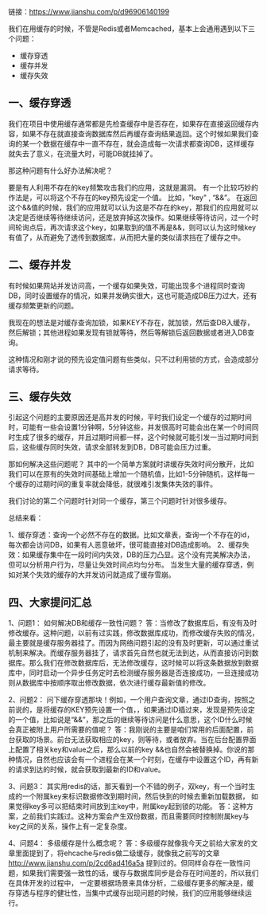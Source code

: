 链接：https://www.jianshu.com/p/d96906140199

我们在用缓存的时候，不管是Redis或者Memcached，基本上会通用遇到以下三个问题：

- 缓存穿透
- 缓存并发
- 缓存失效

## 一、缓存穿透
我们在项目中使用缓存通常都是先检查缓存中是否存在，如果存在直接返回缓存内容，如果不存在就直接查询数据库然后再缓存查询结果返回。这个时候如果我们查询的某一个数据在缓存中一直不存在，就会造成每一次请求都查询DB，这样缓存就失去了意义，在流量大时，可能DB就挂掉了。

那这种问题有什么好办法解决呢？

要是有人利用不存在的key频繁攻击我们的应用，这就是漏洞。
有一个比较巧妙的作法是，可以将这个不存在的key预先设定一个值。
比如，"key" , “&&”。
在返回这个&&值的时候，我们的应用就可以认为这是不存在的key，那我们的应用就可以决定是否继续等待继续访问，还是放弃掉这次操作。如果继续等待访问，过一个时间轮询点后，再次请求这个key，如果取到的值不再是&&，则可以认为这时候key有值了，从而避免了透传到数据库，从而把大量的类似请求挡在了缓存之中。

## 二、缓存并发

有时候如果网站并发访问高，一个缓存如果失效，可能出现多个进程同时查询DB，同时设置缓存的情况，如果并发确实很大，这也可能造成DB压力过大，还有缓存频繁更新的问题。

我现在的想法是对缓存查询加锁，如果KEY不存在，就加锁，然后查DB入缓存，然后解锁；其他进程如果发现有锁就等待，然后等解锁后返回数据或者进入DB查询。

这种情况和刚才说的预先设定值问题有些类似，只不过利用锁的方式，会造成部分请求等待。

## 三、缓存失效

引起这个问题的主要原因还是高并发的时候，平时我们设定一个缓存的过期时间时，可能有一些会设置1分钟啊，5分钟这些，并发很高时可能会出在某一个时间同时生成了很多的缓存，并且过期时间都一样，这个时候就可能引发一当过期时间到后，这些缓存同时失效，请求全部转发到DB，DB可能会压力过重。

那如何解决这些问题呢？
其中的一个简单方案就时讲缓存失效时间分散开，比如我们可以在原有的失效时间基础上增加一个随机值，比如1-5分钟随机，这样每一个缓存的过期时间的重复率就会降低，就很难引发集体失效的事件。

我们讨论的第二个问题时针对同一个缓存，第三个问题时针对很多缓存。

总结来看：

1、缓存穿透：查询一个必然不存在的数据。比如文章表，查询一个不存在的id，每次都会访问DB，如果有人恶意破坏，很可能直接对DB造成影响。
2、缓存失效：如果缓存集中在一段时间内失效，DB的压力凸显。这个没有完美解决办法，但可以分析用户行为，尽量让失效时间点均匀分布。
当发生大量的缓存穿透，例如对某个失效的缓存的大并发访问就造成了缓存雪崩。

## 四、大家提问汇总
1、问题1：
如何解决DB和缓存一致性问题？
答：当修改了数据库后，有没有及时修改缓存。这种问题，以前有过实践，修改数据库成功，而修改缓存失败的情况，最主要就是缓存服务器挂了。而因为网络问题引起的没有及时更新，可以通过重试机制来解决。而缓存服务器挂了，请求首先自然也就无法到达，从而直接访问到数据库。那么我们在修改数据库后，无法修改缓存，这时候可以将这条数据放到数据库中，同时启动一个异步任务定时去检测缓存服务器是否连接成功，一旦连接成功则从数据库中按顺序取出修改数据，依次进行缓存最新值的修改。

2、问题2：
问下缓存穿透那块！例如，一个用户查询文章，通过ID查询，按照之前说的，是将缓存的KEY预先设置一个值，，如果通过ID插过来，发现是预先设定的一个值，比如说是“&&”，那之后的继续等待访问是什么意思，这个ID什么时候会真正被附上用户所需要的值呢？
答：我刚说的主要是咱们常用的后面配置，前台获取的场景。前台无法获取相应的key，则等待，或者放弃。当在后台配置界面上配置了相关key和value之后，那么以前的key &&也自然会被替换掉。你说的那种情况，自然也应该会有一个进程会在某一个时刻，在缓存中设置这个ID，再有新的请求到达的时候，就会获取到最新的ID和value。

3、问题3：
其实用redis的话，那天看到一个不错的例子，双key，有一个当时生成的一个附属key来标识数据修改到期时间，然后快到的时候去重新加载数据，
如果觉得key多可以把结束时间放到主key中，附属key起到锁的功能。
答：这种方案，之前我们实践过。这种方案会产生双份数据，而且需要同时控制附属key与key之间的关系，操作上有一定复杂度。

4、问题4：
多级缓存是什么概念呢？
答：多级缓存就像我今天之前给大家发的文章里面提到了，将ehcache与redis做二级缓存，就像我之前写的文章 http://www.jianshu.com/p/2cd6ad416a5a
 提到过的。但同样会存在一致性问题，如果我们需要强一致性的话，缓存与数据库同步是会存在时间差的，所以我们在具体开发的过程中，
 一定要根据场景来具体分析，二级缓存更多的解决是，缓存穿透与程序的健壮性，当集中式缓存出现问题的时候，我们的应用能够继续运行。